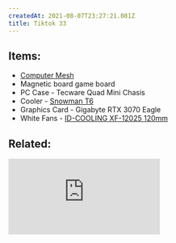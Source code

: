 ```yaml
---
createdAt: 2021-08-07T23:27:21.081Z
title: Tiktok 33
---
```

## Items:

* [Computer Mesh](https://shopee.ph/linshan.-Diy-30X100Cm-Computer-Mesh-Pvc-Pc-Case-Fan-Cooler-Black-Dust-Filter-Cover-i.333386238.4472250307)
* Magnetic board game board
* PC Case - Tecware Quad Mini Chasis
* Cooler - [Snowman T6](https://shopee.ph/product/86034135/5518015338?smtt=0.89058394-1628294414.5)
* Graphics Card - Gigabyte RTX 3070 Eagle
* White Fans - [ID-COOLING XF-12025 120mm](https://shopee.ph/ID-COOLING-XF-12025-120mm-4Pin-Cooler-Fan-for-PC-Case-CPU-Water-Cooling-i.119708576.8012846391)

## Related:

<iframe src="https://www.youtube.com/embed/pqO-tyzqeRA" title="YouTube video player" frameborder="0" allow="accelerometer; autoplay; clipboard-write; encrypted-media; gyroscope; picture-in-picture" allowfullscreen></iframe>